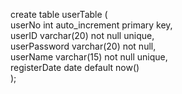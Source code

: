 create table userTable (                                                                                                                                                                                    
    userNo int auto_increment primary key,                                                                      
    userID varchar(20) not null unique,                                                                                              
    userPassword varchar(20) not null,                                                                          
    userName varchar(15) not null unique,                                                                                                                          
    registerDate date default now()                                                                
);
